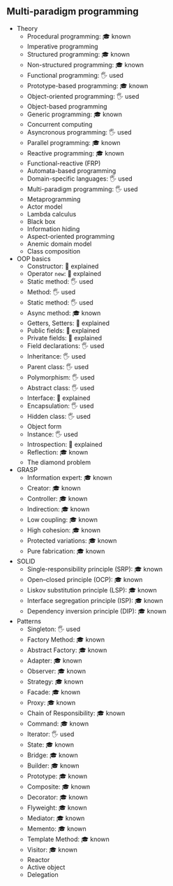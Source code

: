 ## Multi-paradigm programming

- Theory
  - Procedural programming: 🎓 known
  - Imperative programming
  - Structured programming: 🎓 known
  - Non-structured programming: 🎓 known
  - Functional programming: 🖐️ used
  - Prototype-based programming: 🎓 known
  - Object-oriented programming: 🖐️ used
  - Object-based programming
  - Generic programming: 🎓 known
  - Concurrent computing
  - Asyncronous programming: 🖐️ used
  - Parallel programming: 🎓 known
  - Reactive programming: 🎓 known
  - Functional-reactive (FRP)
  - Automata-based programming
  - Domain-specific languages: 🖐️ used
  - Multi-paradigm programming: 🖐️ used
  - Metaprogramming
  - Actor model
  - Lambda calculus
  - Black box
  - Information hiding
  - Aspect-oriented programming
  - Anemic domain model
  - Class composition
- OOP basics
  - Constructor: 🙋 explained
  - Operator `new`: 🙋 explained
  - Static method: 🖐️ used
  - Method: 🖐️ used
  - Static method: 🖐️ used
  - Async method: 🎓 known
  - Getters, Setters: 🙋 explained
  - Public fields: 🙋 explained
  - Private fields: 🙋 explained
  - Field declarations: 🖐️ used
  - Inheritance: 🖐️ used
  - Parent class: 🖐️ used
  - Polymorphism: 🖐️ used
  - Abstract class: 🖐️ used
  - Interface: 🙋 explained
  - Encapsulation: 🖐️ used
  - Hidden class: 🖐️ used
  - Object form
  - Instance: 🖐️ used
  - Introspection: 🙋 explained
  - Reflection: 🎓 known
  - The diamond problem
- GRASP
  - Information expert: 🎓 known
  - Creator: 🎓 known
  - Controller: 🎓 known
  - Indirection: 🎓 known
  - Low coupling: 🎓 known
  - High cohesion: 🎓 known
  - Protected variations: 🎓 known
  - Pure fabrication: 🎓 known
- SOLID
  - Single-responsibility principle (SRP): 🎓 known
  - Open–closed principle (OCP): 🎓 known
  - Liskov substitution principle (LSP): 🎓 known
  - Interface segregation principle (ISP): 🎓 known
  - Dependency inversion principle (DIP): 🎓 known
- Patterns
  - Singleton: 🖐️ used
  - Factory Method: 🎓 known
  - Abstract Factory: 🎓 known
  - Adapter: 🎓 known
  - Observer: 🎓 known
  - Strategy: 🎓 known
  - Facade: 🎓 known
  - Proxy: 🎓 known
  - Chain of Responsibility: 🎓 known
  - Command: 🎓 known
  - Iterator: 🖐️ used
  - State: 🎓 known
  - Bridge: 🎓 known
  - Builder: 🎓 known
  - Prototype: 🎓 known
  - Composite: 🎓 known
  - Decorator: 🎓 known
  - Flyweight: 🎓 known
  - Mediator: 🎓 known
  - Memento: 🎓 known
  - Template Method: 🎓 known
  - Visitor: 🎓 known
  - Reactor
  - Active object
  - Delegation
